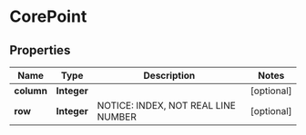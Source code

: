 

# CorePoint


## Properties

| Name | Type | Description | Notes |
|------------ | ------------- | ------------- | -------------|
|**column** | **Integer** |  |  [optional] |
|**row** | **Integer** | NOTICE: INDEX, NOT REAL LINE NUMBER |  [optional] |



